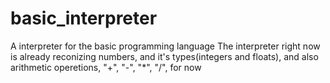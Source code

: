 # basic_interpreter
A interpreter for the basic programming language
The interpreter right now is already reconizing numbers, and it's types(integers and floats),
and also arithmetic operetions, "+", "-", "*", "/", for now
